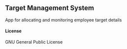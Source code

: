 ## Target Management System

App for allocating and monitoring employee target details

#### License

GNU General Public License